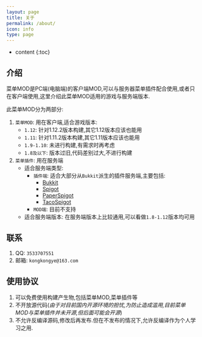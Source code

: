 ```yaml
---
layout: page
title: 关于
permalink: /about/
icon: info
type: page
---
```


* content
{:toc}




## 介绍
菜单MOD是PC端(电脑端)的客户端MOD,可以与服务器菜单插件配合使用,或者只在客户端使用,这里介绍此菜单MOD适用的游戏与服务端版本.

此菜单MOD分为两部分:

1. `菜单MOD`: 用在客户端,适合游戏版本:
    * `1.12`: 针对1.12.2版本构建,其它1.12版本应该也能用
    * `1.11`: 针对1.11.2版本构建,其它1.11版本应该也能用
    * `1.9-1.10`: 未进行构建,有需求时再考虑
    * `1.8及以下`: 版本过旧,代码差别过大,不进行构建
2. `菜单插件`: 用在服务端
    * 适合服务端类型:
        * `插件端`: 适合大部分从`Bukkit`派生的插件服务端,主要包括:
            * [Bukkit](https://getbukkit.org/)
            * [Spigot](https://www.spigotmc.org/)
            * [PaperSpigot](https://github.com/PaperMC/Paper)
            * [TacoSpigot](https://github.com/TacoSpigot/TacoSpigot)
        * `MOD端`: 目前不支持
    * 适合服务端版本: 在服务端版本上比较通用,可以看做`1.8-1.12`版本均可用

## 联系
1. QQ: `3533707551`
2. 邮箱: `kongkongye@163.com`

## 使用协议
1. 可以免费使用构建产生物,包括菜单MOD,菜单插件等
2. 不开放源代码(*由于对目前国内开源环境的担忧,为防止造成滥用,目前菜单MOD与菜单插件并未开源,但后面可能会开源*)
3. 不允许反编译源码,修改后再发布.但在不发布的情况下,允许反编译作为个人学习之用.
